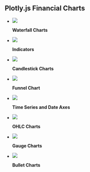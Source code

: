 ## Plotly.js Financial Charts

<div class="grid cards" markdown>


-   [![](https://images.plot.ly/plotly-documentation/thumbnail/waterfall-charts.jpg)](waterfall-charts.md)

    **Waterfall Charts**


-   [![](https://images.plot.ly/plotly-documentation/thumbnail/indicator.jpg)](indicator.md)

    **Indicators**



-   [![](https://images.plot.ly/plotly-documentation/thumbnail/candlestick.jpg)](candlestick-charts.md)

    **Candlestick Charts**



-   [![](https://images.plot.ly/plotly-documentation/thumbnail/funnel.jpg)](funnel-charts.md)

    **Funnel Chart**



-   [![](https://images.plot.ly/plotly-documentation/thumbnail/time-series.jpg)](time-series.md)

    **Time Series and Date Axes**



-   [![](https://images.plot.ly/plotly-documentation/thumbnail/ohlc.jpg)](ohlc-charts.md)

    **OHLC Charts**



-   [![](https://images.plot.ly/plotly-documentation/thumbnail/gauge.jpg)](gauge-charts.md)

    **Gauge Charts**



-   [![](https://images.plot.ly/plotly-documentation/thumbnail/bullet.png)](bullet-charts.md)

    **Bullet Charts**


</div>